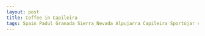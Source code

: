```yaml
---
layout: post
title: Coffee in Capileira
tags: Spain Padul Granada Sierra_Nevada Alpujarra Capileira Sportújar cycling cycle_guide cycling_holiday strava
---
```

